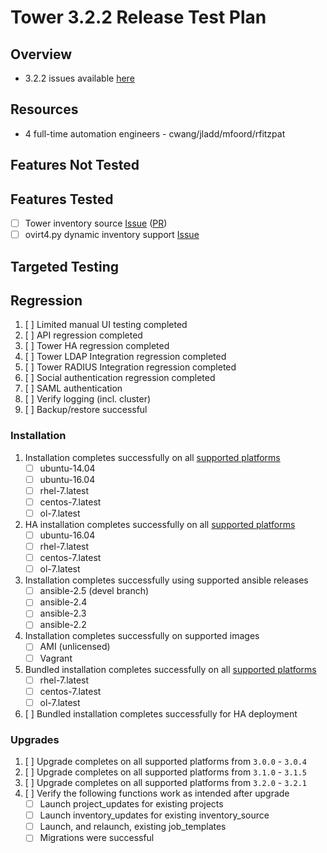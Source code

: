 # Tower 3.2.2 Release Test Plan

## Overview

* 3.2.2 issues available [here](https://github.com/ansible/ansible-tower/issues?utf8=%E2%9C%93&q=is%3Aopen%20is%3Aissue%20milestone%3Arelease_3.2.2)

## Resources
* 4 full-time automation engineers - cwang/jladd/mfoord/rfitzpat

## Features Not Tested

## Features Tested

* [ ] Tower inventory source [Issue](https://github.com/ansible/ansible-tower/issues/6297) ([PR](https://github.com/ansible/tower/pull/551))
* [ ] ovirt4.py dynamic inventory support [Issue](https://github.com/ansible/ansible-tower/issues/6522) 

## Targeted Testing

## Regression
1. [ ] Limited manual UI testing completed
1. [ ] API regression completed
1. [ ] Tower HA regression completed
1. [ ] Tower LDAP Integration regression completed
1. [ ] Tower RADIUS Integration regression completed
1. [ ] Social authentication regression completed
1. [ ] SAML authentication
1. [ ] Verify logging (incl. cluster)
1. [ ] Backup/restore successful

### Installation
1. Installation completes successfully on all [supported platforms](https://docs.ansible.com/ansible-tower/3.2.1/html/installandreference/requirements_refguide.html)
    * [ ] ubuntu-14.04
    * [ ] ubuntu-16.04
    * [ ] rhel-7.latest
    * [ ] centos-7.latest
    * [ ] ol-7.latest
1. HA installation completes successfully on all [supported platforms](https://docs.ansible.com/ansible-tower/3.2.1/html/administration/clustering.html#setup-considerations)
    * [ ] ubuntu-16.04
    * [ ] rhel-7.latest
    * [ ] centos-7.latest
    * [ ] ol-7.latest
1. Installation completes successfully using supported ansible releases
    * [ ] ansible-2.5 (devel branch)
    * [ ] ansible-2.4
    * [ ] ansible-2.3
    * [ ] ansible-2.2
1. Installation completes successfully on supported images
    * [ ] AMI (unlicensed)
    * [ ] Vagrant
1. Bundled installation completes successfully on all [supported platforms](https://docs.ansible.com/ansible-tower/3.2.1/html/installandreference/tower_installer.html#bundled-install)
    * [ ] rhel-7.latest
    * [ ] centos-7.latest
    * [ ] ol-7.latest
1. [ ] Bundled installation completes successfully for HA deployment

### Upgrades
1. [ ] Upgrade completes on all supported platforms from `3.0.0` - `3.0.4`
1. [ ] Upgrade completes on all supported platforms from `3.1.0` - `3.1.5`
1. [ ] Upgrade completes on all supported platforms from `3.2.0` - `3.2.1`
1. [ ] Verify the following functions work as intended after upgrade
    * [ ] Launch project_updates for existing projects
    * [ ] Launch inventory_updates for existing inventory_source
    * [ ] Launch, and relaunch, existing job_templates
    * [ ] Migrations were successful
